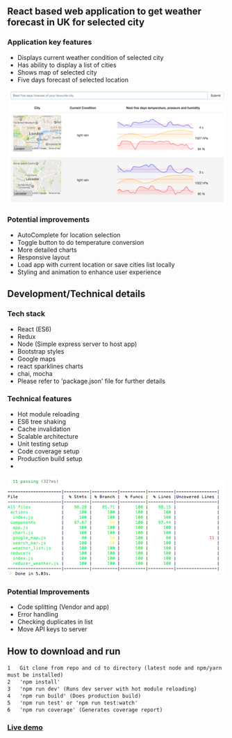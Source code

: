 ## React based web application to get weather forecast in UK for selected city


### Application key features
- Displays current weather condition of selected city
- Has ability to display a list of cities
- Shows map of selected city
- Five days forecast of selected location

![](https://github.com/GurpreetSran/weather/blob/master/images/interface.png?raw=true")

### Potential improvements
- AutoComplete for location selection
- Toggle button to do temperature conversion
- More detailed charts
- Responsive layout
- Load app with current location or save cities list locally
- Styling and animation to enhance user experience


## Development/Technical details

### Tech stack
- React (ES6)
- Redux
- Node (Simple express server to host app)
- Bootstrap styles
- Google maps
- react sparklines charts
- chai, mocha
- Please refer to 'package.json' file for further details

### Technical features
- Hot module reloading
- ES6 tree shaking
- Cache invalidation
- Scalable architecture
- Unit testing setup
- Code coverage setup
- Production build setup
-

![](https://github.com/GurpreetSran/weather/blob/master/images/coverage-report.png?raw=true")

### Potential Improvements
- Code splitting (Vendor and app)
- Error handling
- Checking duplicates in list
- Move API keys to server

## How to download and run

	1	Git clone from repo and cd to directory (latest node and npm/yarn must be installed)
	2	'npm install'  
	3	'npm run dev' (Runs dev server with hot module reloading)
    4	'npm run build' (Does production build)
    5   'npm run test' or 'npm run test:watch'
    6	'npm run coverage' (Generates coverage report)

### [Live demo](https://glacial-river-17962.herokuapp.com/)
